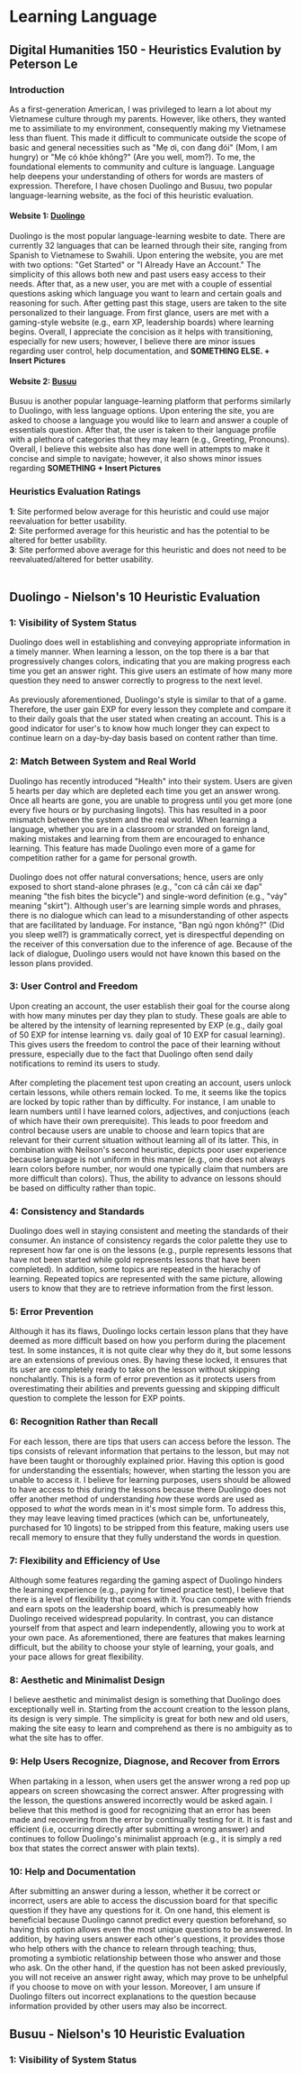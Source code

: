# Learning Language
  
## Digital Humanities 150 - Heuristics Evalution by Peterson Le
### Introduction
As a first-generation American, I was privileged to learn a lot about my Vietnamese culture through my parents. However, like others, they wanted me to assimiliate to my environment, consequently making my Vietnamese less than fluent. This made it difficult to communicate outside the scope of basic and general necessities such as "Mẹ ơi, con đang đói" (Mom, I am hungry) or "Mẹ có khỏe không?" (Are you well, mom?). To me, the foundational elements to community and culture is language. Language help deepens your understanding of others for words are masters of expression. Therefore, I have chosen Duolingo and Busuu, two popular language-learning website, as the foci of this heuristic evaluation. <br/>

#### Website 1: [Duolingo](https://www.duolingo.com/)
Duolingo is the most popular language-learning wesbite to date. There are currently 32 languages that can be learned through their site, ranging from Spanish to Vietnamese to Swahili. Upon entering the website, you are met with two options: "Get Started" or "I Already Have an Account." The simplicity of this allows both new and past users easy access to their needs. After that, as a new user, you are met with a couple of essential questions asking which language you want to learn and certain goals and reasoning for such. After getting past this stage, users are taken to the site personalized to their language. From first glance, users are met with a gaming-style website (e.g., earn XP, leadership boards) where learning begins. Overall, I appreciate the concision as it helps with transitioning, especially for new users; however, I believe there are minor issues regarding user control, help documentation, and **SOMETHING ELSE. + Insert Pictures**<br/>

#### Website 2: [Busuu](https://www.busuu.com/) 
Busuu is another popular language-learning platform that performs similarly to Duolingo, with less language options. Upon entering the site, you are asked to choose a language you would like to learn and answer a couple of essentials question. After that, the user is taken to their language profile with a plethora of categories that they may learn (e.g., Greeting, Pronouns). Overall, I believe this website also has done well in attempts to make it concise and simple to navigate; however, it also shows minor issues regarding **SOMETHING + Insert Pictures**<br/>

### Heuristics Evaluation Ratings
**1**: Site performed below average for this heuristic and could use major reevaluation for better usability.<br/>
**2**: Site performed average for this heuristic and has the potential to be altered for better usability.<br/>
**3**: Site performed above average for this heuristic and does not need to be reevaluated/altered for better usability.<br/>
<br/>
## Duolingo - Nielson's 10 Heuristic Evaluation 
### 1: Visibility of System Status
Duolingo does well in establishing and conveying appropriate information in a timely manner. When learning a lesson, on the top there is a bar that progressively changes colors, indicating that you are making progress each time you get an answer right. This give users an estimate of how many more question they need to answer correctly to progress to the next level.<br/>
<br/>
As previously aforementioned, Duolingo's style is similar to that of a game. Therefore, the user gain EXP for every lesson they complete and compare it to their daily goals that the user stated when creating an account. This is a good indicator for user's to know how much longer they can expect to continue learn on a day-by-day basis based on content rather than time.
<br/>
### 2: Match Between System and Real World
Duolingo has recently introduced "Health" into their system. Users are given 5 hearts per day which are depleted each time you get an answer wrong. Once all hearts are gone, you are unable to progress until you get more (one every five hours or by purchasing lingots). This has resulted in a poor mismatch between the system and the real world. When learning a language, whether you are in a classroom or stranded on foreign land, making mistakes and learning from them are encouraged to enhance learning. This feature has made Duolingo even more of a game for competition rather for a game for personal growth.<br/> 
<br/> 
Duolingo does not offer natural conversations; hence, users are only exposed to short stand-alone phrases (e.g., "con cá cắn cái xe đạp" meaning "the fish bites the bicycle") and single-word definition (e.g., "váy" meaning "skirt"). Although user's are learning simple words and phrases, there is no dialogue which can lead to a misunderstanding of other aspects that are facilitated by landuage. For instance, "Bạn ngủ ngon không?" (Did you sleep well?) is grammatically correct, yet is direspectful depending on the receiver of this conversation due to the inference of age. Because of the lack of dialogue, Duolingo users would not have known this based on the lesson plans provided.
<br/> 
### 3: User Control and Freedom
Upon creating an account, the user establish their goal for the course along with how many minutes per day they plan to study. These goals are able to be altered by the intensity of learning represented by EXP (e.g., daily goal of 50 EXP for intense learning vs. daily goal of 10 EXP for casual learning). This gives users the freedom to control the pace of their learning without pressure, especially due to the fact that Duolingo often send daily notifications to remind its users to study.<br/> 
<br/> 
After completing the placement test upon creating an account, users unlock certain lessons, while others remain locked. To me, it seems like the topics are locked by topic rather than by difficulty. For instance, I am unable to learn numbers until I have learned colors, adjectives, and conjuctions (each of which have their own prerequisite). This leads to poor freedom and control because users are unable to choose and learn topics that are relevant for their current situation without learning all of its latter. This, in combination with Neilson's second heuristic, depicts poor user experience because language is not uniform in this manner (e.g., one does not always learn colors before number, nor would one typically claim that numbers are more difficult than colors). Thus, the ability to advance on lessons should be based on difficulty rather than topic.
<br/> 
### 4: Consistency and Standards
Duolingo does well in staying consistent and meeting the standards of their consumer. An instance of consistency regards the color palette they use to represent how far one is on the lessons (e.g., purple represents lessons that have not been started while gold represents lessons that have been completed). In addition, some topics are repeated in the hierachy of learning. Repeated topics are represented with the same picture, allowing users to know that they are to retrieve information from the first lesson.
<br/> 
### 5: Error Prevention
Although it has its flaws, Duolingo locks certain lesson plans that they have deemed as more difficult based on how you perform during the placement test. In some instances, it is not quite clear why they do it, but some lessons are an extensions of previous ones. By having these locked, it ensures that its user are completely ready to take on the lesson without skipping nonchalantly. This is a form of error prevention as it protects users from overestimating their abilities and prevents guessing and skipping difficult question to complete the lesson for EXP points.
<br/> 
### 6: Recognition Rather than Recall
For each lesson, there are tips that users can access before the lesson. The tips consists of relevant information that pertains to the lesson, but may not have been taught or thoroughly explained prior. Having this option is good for understanding the essentials; however, when starting the lesson you are unable to access it. I believe for learning purposes, users should be allowed to have access to this during the lessons because there Duolingo does not offer another method of understanding *how* these words are used as opposed to *what* the words mean in it's most simple form. To address this, they may leave leaving timed practices (which can be, unfortuneately, purchased for 10 lingots) to be stripped from this feature, making users use recall memory to ensure that they fully understand the words in question.
<br/> 
### 7: Flexibility and Efficiency of Use
Although some features regarding the gaming aspect of Duolingo hinders the learning experience (e.g., paying for timed practice test), I believe that there is a level of flexibility that comes with it. You can compete with friends and earn spots on the leadership board, which is presumeably how Duolingo received widespread popularity. In contrast, you can distance yourself from that aspect and learn independently, allowing you to work at your own pace. As aforementioned, there are features that makes learning difficult, but the ability to choose your style of learning, your goals, and your pace allows for great flexibility.
<br/> 
### 8: Aesthetic and Minimalist Design
I believe aesthetic and minimalist design is something that Duolingo does exceptionally well in. Starting from the account creation to the lesson plans, its design is very simple. The simplicity is great for both new and old users, making the site easy to learn and comprehend as there is no ambiguity as to what the site has to offer. 
<br/>
### 9: Help Users Recognize, Diagnose, and Recover from Errors
When partaking in a lesson, when users get the answer wrong a red pop up appears on screen showcasing the correct answer. After progressing with the lesson, the questions answered incorrectly would be asked again. I believe that this method is good for recognizing that an error has been made and recovering from the error by continually testing for it. It is fast and efficient (i.e, occurring directly after submitting a wrong answer) and continues to follow Duolingo's minimalist approach (e.g., it is simply a red box that states the correct answer with plain texts).
<br/>
### 10: Help and Documentation
After submitting an answer during a lesson, whether it be correct or incorrect, users are able to access the discussion board for that specific question if they have any questions for it. On one hand, this element is beneficial because Duolingo cannot predict every question beforehand, so having this option allows even the most unique questions to be answered. In addition, by having users answer each other's questions, it provides those who help others with the chance to relearn through teaching; thus, promoting a symbiotic relationship between those who answer and those who ask. On the other hand, if the question has not been asked previously, you will not receive an answer right away, which may prove to be unhelpful if you choose to move on with your lesson. Moreover, I am unsure if Duolingo filters out incorrect explanations to the question because information provided by other users may also be incorrect.
<br/>

## Busuu - Nielson's 10 Heuristic Evaluation
### 1: Visibility of System Status
